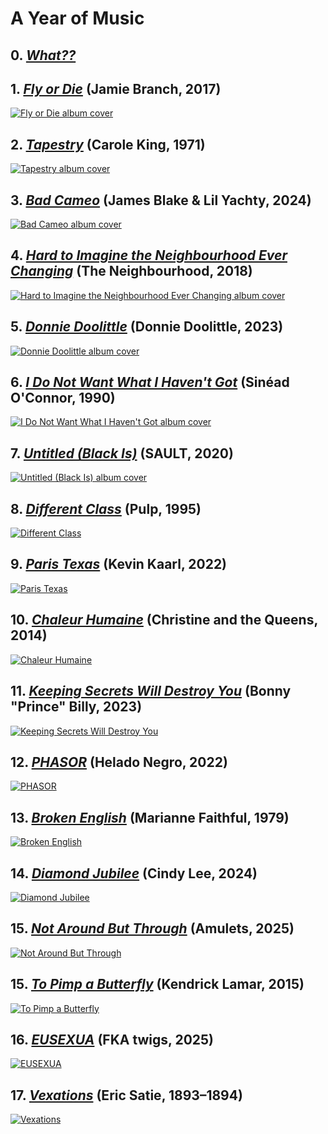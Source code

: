 # A Year of Music

## 0. [*What??*](./what)

## 1. [*Fly or Die*](./albums/fly-or-die) (Jamie Branch, 2017)

[![Fly or Die album cover](./assets/covers/fly-or-die.png)](./albums/fly-or-die)

## 2. [*Tapestry*](./albums/tapestry) (Carole King, 1971)

[![Tapestry album cover](./assets/covers/tapestry.png)](./albums/tapestry)

## 3. [*Bad Cameo*](./albums/bad-cameo) (James Blake & Lil Yachty, 2024)

[![Bad Cameo album cover](./assets/covers/bad-cameo.png)](./albums/bad-cameo)

## 4. [*Hard to Imagine the Neighbourhood Ever Changing*](./albums/hard-to-imagine-the-neighbourhood-ever-changing) (The Neighbourhood, 2018)

[![Hard to Imagine the Neighbourhood Ever Changing album cover](./assets/covers/hard-to-imagine-the-neighbourhood-ever-changing.png)](./albums/hard-to-imagine-the-neighbourhood-ever-changing)

## 5. [*Donnie Doolittle*](./albums/donnie-doolittle) (Donnie Doolittle, 2023)

[![Donnie Doolittle album cover](./assets/covers/donnie-doolittle.png)](./albums/donnie-doolittle)

## 6. [*I Do Not Want What I Haven't Got*](./albums/i-do-not-want-what-i-havent-got.md) (Sinéad O'Connor, 1990)

[![I Do Not Want What I Haven't Got album cover](./assets/covers/i-do-not-want-what-i-havent-got.png)](./albums/i-do-not-want-what-i-havent-got)

## 7. [*Untitled (Black Is)*](./albums/untitled-black-is.md) (SAULT, 2020)

[![Untitled (Black Is) album cover](./assets/covers/untitled-black-is.png)](./albums/untitled-black-is)

## 8. [*Different Class*](./albums/different-class.md) (Pulp, 1995)

[![Different Class](assets/covers/different-class.png)](./albums/different-class)

## 9. [*Paris Texas*](./albums/paris-texas.md) (Kevin Kaarl, 2022)

[![Paris Texas](assets/covers/paris-texas.png)](./albums/paris-texas)

## 10. [*Chaleur Humaine*](./albums/chaleur-humaine.md) (Christine and the Queens, 2014)

[![Chaleur Humaine](assets/covers/chaleur-humaine.png)](./albums/chaleur-humaine)

## 11. [*Keeping Secrets Will Destroy You*](./albums/keeping-secrets-will-destroy-you.md) (Bonny "Prince" Billy, 2023)

[![Keeping Secrets Will Destroy You](assets/covers/keeping-secrets-will-destroy-you.png)](./albums/keeping-secrets-will-destroy-you)

## 12. [*PHASOR*](./albums/phasor.md) (Helado Negro, 2022)

[![PHASOR](./assets/covers/phasor.png)](./albums/phasor)

## 13. [*Broken English*](./albums/broken-english.md) (Marianne Faithful, 1979)

[![Broken English](./assets/covers/broken-english.png)](./albums/broken-english)

## 14. [*Diamond Jubilee*](./albums/diamond-jubilee.md) (Cindy Lee, 2024)

[![Diamond Jubilee](./assets/covers/diamond-jubilee.png)](./albums/diamond-jubilee)

## 15. [*Not Around But Through*](./albums/not-around-but-through.md) (Amulets, 2025)

[![Not Around But Through](./assets/covers/not-around-but-through.png)](./albums/not-around-but-through)

## 15. [*To Pimp a Butterfly*](./albums/to-pimp-a-butterfly.md) (Kendrick Lamar, 2015)

[![To Pimp a Butterfly](./assets/covers/to-pimp-a-butterfly.png)](./albums/to-pimp-a-butterfly)

## 16. [*EUSEXUA*](./albums/eusexua.md) (FKA twigs, 2025)

[![EUSEXUA](./assets/covers/eusexua.png)](./albums/eusexua)

## 17. [*Vexations*](./albums/vexations.md) (Eric Satie, 1893–1894)

[![Vexations](./assets/covers/vexations.png)](./albums/vexations)
